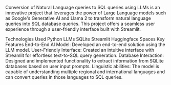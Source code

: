 Conversion of Natural Language queries to SQL queries using LLMs is an innovative project that leverages the power of Large Language models such as Google's Generative AI and Llama 2 to transform natural language queries into SQL database queries. This project offers a seamless user experience through a user-friendly interface built with Streamlit.

Technologies Used
Python
LLMs
SQLite
Streamlit
Huggingface Spaces
Key Features
End-to-End AI Model: Developed an end-to-end solution using the LLM model.
User-Friendly Interface: Created an intuitive interface with Streamlit for effortless text-to-SQL query generation.
Database Interaction: Designed and implemented functionality to extract information from SQLite databases based on user input prompts.
Linguistic abilities: The model is capable of understanding multiple regional and international languages and can convert queries in those languages to SQL queries.
